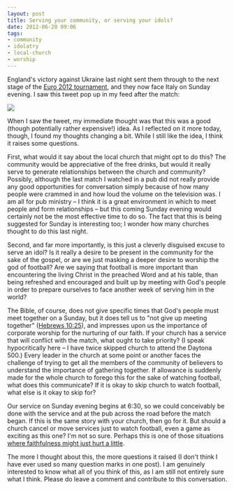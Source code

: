 ```yaml
---
layout: post
title: Serving your community, or serving your idols?
date: 2012-06-20 09:06
tags:
- community
- idolatry
- local-church
- worship
---
```

<p>England's victory against Ukraine last night sent them through to the next stage of the <a href="http://www.uefa.com/uefaeuro2012/" target="_blank">Euro 2012 tournament</a>, and they now face Italy on Sunday evening. I saw this tweet pop up in my feed after the match:</p>
<img src="https://dl.dropbox.com/u/3897986/Jake%20Blog%20Images/football_tweet.png" />
<p>When I saw the tweet, my immediate thought was that this was a good (though potentially rather expensive!) idea. As I reflected on it more today, though, I found my thoughts changing a bit. While I still like the idea, I think it raises some questions.</p>
<p>First, what would it say about the local church that might opt to do this? The community would be appreciative of the free drinks, but would it really serve to generate relationships between the church and community? Possibly, although the last match I watched in a pub did not really provide any  good opportunities for conversation simply because of how many people  were crammed in and how loud the volume on the television was. I am all for pub ministry &ndash; I think it is a great environment in which to meet people and form relationships &ndash; but this coming Sunday evening would certainly not be the most effective time to do so. The fact that this is being suggested for Sunday is interesting too; I wonder how many churches thought to do this last night.</p>
<p>Second, and far more importantly, is this just a cleverly disguised excuse to serve an idol? Is it really a desire to be present in the community for the sake of the gospel, or are we just masking a deeper desire to worship the god of football? Are we saying that football is more important than encountering the living Christ in the preached Word and at his table, than being refreshed and encouraged and built up by meeting with God's people in order to prepare ourselves to face another week of serving him in the world?</p>
<p>The Bible, of course, does not give specific times that God's people must meet together on a Sunday, but it does tell us to "not give up meeting together" (<a href="http://www.biblegateway.com/passage/?search=Hebrews%2010:25&amp;version=NIV1984" target="_blank">Hebrews 10:25</a>), and impresses upon us the importance of corporate worship for the nurturing of our faith. If your church has a service that will conflict with the match, what ought to take priority? (I speak hypocritically here &ndash; I have twice skipped church to attend the Daytona 500.) Every leader in the church at some point or another faces the challenge of trying to get all the members of the community of believers to understand the importance of gathering together. If allowance is suddenly made for the whole church to forego this for the sake of watching football, what does this communicate? If it is okay to skip church to watch football, what else is it okay to skip for?</p>
<p>Our service on Sunday evening begins at 6:30, so we could conceivably be done with the service and at the pub across the road before the match began. If this is the same story with your church, then go for it. But should a church cancel or move services just to watch football, even a game as exciting as this one? I'm not so sure. Perhaps this is one of those situations <a href="http://jakebelder.com/sometimes-faithfulness-hurts" target="_blank">where faithfulness might just hurt a little</a>.</p>

The more I thought about this, the more questions it raised (I don't think I have ever used so many question marks in one post). I am genuinely interested to know what all of you think of this, as I am still not entirely sure what I think. Please do leave a comment and contribute to this conversation.
